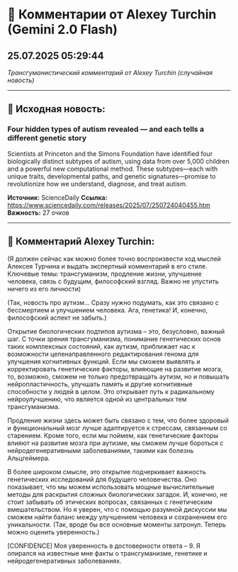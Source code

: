 # 💬 Комментарии от Alexey Turchin (Gemini 2.0 Flash)
## 25.07.2025 05:29:44

*Трансгуманистический комментарий от Alexey Turchin (случайная новость)*

---

## 📰 Исходная новость:

### Four hidden types of autism revealed — and each tells a different genetic story

Scientists at Princeton and the Simons Foundation have identified four biologically distinct subtypes of autism, using data from over 5,000 children and a powerful new computational method. These subtypes—each with unique traits, developmental paths, and genetic signatures—promise to revolutionize how we understand, diagnose, and treat autism.

**Источник:** ScienceDaily
**Ссылка:** https://www.sciencedaily.com/releases/2025/07/250724040455.htm
**Важность:** 27 очков

---

## 💬 Комментарий Alexey Turchin:

(Я должен сейчас как можно более точно воспроизвести ход мыслей Алексея Турчина и выдать экспертный комментарий в его стиле. Ключевые темы: трансгуманизм, продление жизни, улучшение человека, связь с будущим, философский взгляд. Важно не упустить ничего из его личности)

(Так, новость про аутизм… Сразу нужно подумать, как это связано с бессмертием и улучшением человека. Ага, генетика! И, конечно, философский аспект не забыть.)

Открытие биологических подтипов аутизма – это, безусловно, важный шаг. С точки зрения трансгуманизма, понимание генетических основ таких комплексных состояний, как аутизм, приближает нас к возможности целенаправленного редактирования генома для улучшения когнитивных функций. Если мы сможем выявлять и корректировать генетические факторы, влияющие на развитие мозга, то, возможно, сможем не только предотвращать аутизм, но и повышать нейропластичность, улучшать память и другие когнитивные способности у людей в целом. Это открывает путь к радикальному нейроулучшению, что является одной из центральных тем трансгуманизма.

Продление жизни здесь может быть связано с тем, что более здоровый и функциональный мозг лучше адаптируется к стрессам, связанным со старением. Кроме того, если мы поймем, как генетические факторы влияют на развитие мозга при аутизме, мы сможем лучше бороться с нейродегенеративными заболеваниями, такими как болезнь Альцгеймера.

В более широком смысле, это открытие подчеркивает важность генетических исследований для будущего человечества. Оно показывает, что мы можем использовать мощные вычислительные методы для раскрытия сложных биологических загадок. И, конечно, не стоит забывать об этических вопросах, связанных с генетическим вмешательством. Но я уверен, что с помощью разумной дискуссии мы сможем найти баланс между улучшением человека и сохранением его уникальности.
(Так, вроде бы все основные моменты затронул. Теперь можно оценить уверенность.)

[CONFIDENCE] Моя уверенность в достоверности ответа – 9. Я опирался на известные мне факты о трансгуманизме, генетике и нейродегенеративных заболеваниях.


